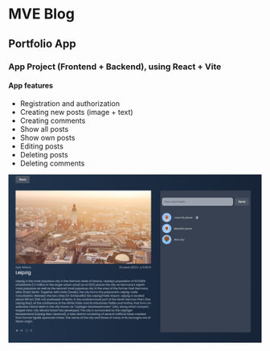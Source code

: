 # MVE Blog

## Portfolio App

### App Project (Frontend + Backend), using React + Vite

#### App features

- Registration and authorization
- Creating new posts (image + text)
- Creating comments
- Show all posts
- Show own posts
- Editing posts
- Deleting posts
- Deleting comments

![MVE-Blog](00-screenshot/mve-blog.png 'MVE-Blog')

